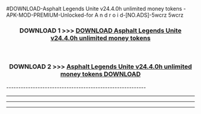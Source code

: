 #DOWNLOAD-Asphalt Legends Unite v24.4.0h unlimited money tokens -APK-MOD-PREMIUM-Unlocked-for A n d r o i d-[NO.ADS]-5wcrz 5wcrz 



<div align="center">

<h3>DOWNLOAD 1 >>> <a href="https://getmod2.web.app/?judul=Asphalt Legends Unite v24.4.0h unlimited money tokens ">DOWNLOAD Asphalt Legends Unite v24.4.0h unlimited money tokens </a></h3><br>

<h3>DOWNLOAD 2 >>> <a href="https://getmod2.web.app/?judul=Asphalt Legends Unite v24.4.0h unlimited money tokens ">Asphalt Legends Unite v24.4.0h unlimited money tokens  DOWNLOAD </a></h3>

</div>
----------------------------------------------------------

----------------------------------------------------------

----------------------------------------------------------

----------------------------------------------------------



